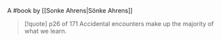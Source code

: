 A #book by [[Sonke Ahrens|Sönke Ahrens]]

> [!quote] p26 of 171
> Accidental encounters make up the majority of what we learn.
 